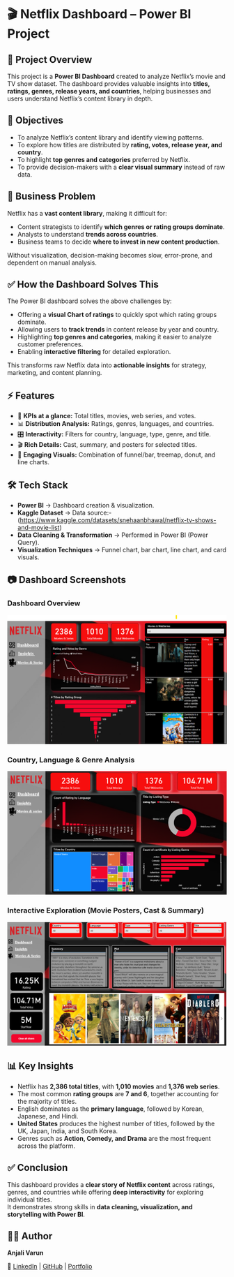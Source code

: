 
# 🎬 Netflix Dashboard – Power BI Project




## 📌 Project Overview

This project is a **Power BI Dashboard** created to analyze Netflix’s movie and TV show dataset. The dashboard provides valuable insights into **titles, ratings, genres, release years, and countries**, helping businesses and users understand Netflix’s content library in depth.  
## 🎯 Objectives  
- To analyze Netflix’s content library and identify viewing patterns.  
- To explore how titles are distributed by **rating, votes, release year, and country**.  
- To highlight **top genres and categories** preferred by Netflix.  
- To provide decision-makers with a **clear visual summary** instead of raw data.  
## 🚩 Business Problem  
Netflix has a **vast content library**, making it difficult for:  
- Content strategists to identify **which genres or rating groups dominate**.  
- Analysts to understand **trends across countries**.  
- Business teams to decide **where to invest in new content production**.  

Without visualization, decision-making becomes slow, error-prone, and dependent on manual analysis.  

## ✅ How the Dashboard Solves This  
The Power BI dashboard solves the above challenges by:  
- Offering a **visual Chart of ratings** to quickly spot which rating groups dominate.  
- Allowing users to **track trends** in content release by year and country.  
- Highlighting **top genres and categories**, making it easier to analyze customer preferences.  
- Enabling **interactive filtering** for detailed exploration.  

This transforms raw Netflix data into **actionable insights** for strategy, marketing, and content planning.  
## ⚡ Features  
- 📌 **KPIs at a glance:** Total titles, movies, web series, and votes.  
- 📊 **Distribution Analysis:** Ratings, genres, languages, and countries.  
- 🎛 **Interactivity:** Filters for country, language, type, genre, and title.  
- 🎬 **Rich Details:** Cast, summary, and posters for selected titles.  
- 🎨 **Engaging Visuals:** Combination of funnel/bar, treemap, donut, and line charts.  
 
## 🛠 Tech Stack  
- **Power BI** → Dashboard creation & visualization.  
- **Kaggle Dataset** → Data source:- (https://www.kaggle.com/datasets/snehaanbhawal/netflix-tv-shows-and-movie-list) 
- **Data Cleaning & Transformation** → Performed in Power BI (Power Query).  
- **Visualization Techniques** → Funnel chart, bar chart, line chart, and card visuals.  

## 📷 Dashboard Screenshots

### Dashboard Overview
![Dashboard Overview](https://github.com/anjalivarun13/Netflix-Dashboard/blob/main/SnapShot_of_Dashboard.png)

### Country, Language & Genre Analysis
![Country Language Genre](https://github.com/anjalivarun13/Netflix-Dashboard/blob/main/SnapShot_of_Insights.png)

### Interactive Exploration (Movie Posters, Cast & Summary)
![Interactive Exploration](https://github.com/anjalivarun13/Netflix-Dashboard/blob/main/SnapShot_of_Movies_%26_Series.png)

## 📊 Key Insights
- Netflix has **2,386 total titles**, with **1,010 movies** and **1,376 web series**.  
- The most common **rating groups** are **7 and 6**, together accounting for the majority of titles.  
- English dominates as the **primary language**, followed by Korean, Japanese, and Hindi.  
- **United States** produces the highest number of titles, followed by the UK, Japan, India, and South Korea.  
- Genres such as **Action, Comedy, and Drama** are the most frequent across the platform.  

## ✅ Conclusion
This dashboard provides a **clear story of Netflix content** across ratings, genres, and countries while offering **deep interactivity** for exploring individual titles.  
It demonstrates strong skills in **data cleaning, visualization, and storytelling with Power BI**.  
## 👩‍💻 Author
**Anjali Varun**  

🔗 [LinkedIn](https://www.linkedin.com/in/your-linkedin-username) | [GitHub](https://github.com/anjalivarun13) | [Portfolio](https://your-portfolio-link.com)
